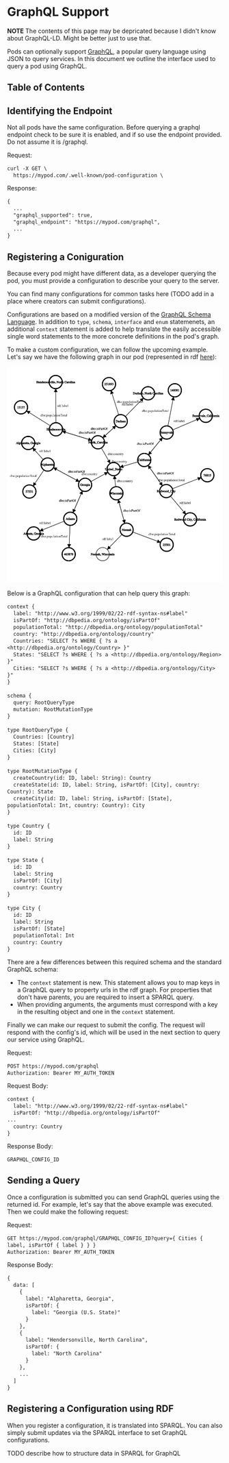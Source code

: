 # GraphQL Support

**NOTE** The contents of this page may be depricated because I didn't know about GraphQL-LD. Might be better just to use that.

Pods can optionally support [GraphQL](https://graphql.org/), a popular query language using JSON to query services. In this document we outline the interface used to query a pod using GraphQL.

## Table of Contents



## Identifying the Endpoint

Not all pods have the same configuration. Before querying a graphql endpoint check to be sure it is enabled, and if so use the endpoint provided. Do not assume it is /graphql.

Request:
```
curl -X GET \
  https://mypod.com/.well-known/pod-configuration \
```

Response:
```
{
  ...
  "graphql_supported": true,
  "graphql_endpoint": "https://mypod.com/graphql",
  ...
}
```


## Registering a Coniguration

Because every pod might have different data, as a developer querying the pod, you must provide a configuration to describe your query to the server.

You can find many configurations for common tasks here (TODO add in a place where creators can submit configurations).

Configurations are based on a modified version of the [GraphQL Schema Language](https://graphql.org/learn/schema/). In addition to `type`, `schema`, `interface` and `enum` statemenets, an additional `context` statement is added to help translate the easily accessible single word statements to the more concrete definitions in the pod's graph.

To make a custom configuration, we can follow the upcoming example. Let's say we have the following graph in our pod (represented in rdf [here](assets/sampleGraph.ttl)):

![alt text](assets/sampleGraph.png "Sample Graph Visualization")

Below is a GraphQL configuration that can help query this graph:

```
context {
  label: "http://www.w3.org/1999/02/22-rdf-syntax-ns#label"
  isPartOf: "http://dbpedia.org/ontology/isPartOf"
  populationTotal: "http://dbpedia.org/ontology/populationTotal"
  country: "http://dbpedia.org/ontology/country"
  Countries: "SELECT ?s WHERE { ?s a <http://dbpedia.org/ontology/Country> }"
  States: "SELECT ?s WHERE { ?s a <http://dbpedia.org/ontology/Region> }"
  Cities: "SELECT ?s WHERE { ?s a <http://dbpedia.org/ontology/City> }"
}

schema {
  query: RootQueryType
  mutation: RootMutationType
}

type RootQueryType {
  Countries: [Country]
  States: [State]
  Cities: [City]
}

type RootMutationType {
  createCountry(id: ID, label: String): Country
  createState(id: ID, label: String, isPartOf: [City], country: Country): State
  createCity(id: ID, label: String, isPartOf: [State], populationTotal: Int, country: Country): City
}

type Country {
  id: ID
  label: String
}

type State {
  id: ID
  label: String
  isPartOf: [City]
  country: Country
}

type City {
  id: ID
  label: String
  isPartOf: [State]
  populationTotal: Int
  country: Country
}
```

There are a few differences between this required schema and the standard GraphQL schema:
* The `context` statement is new. This statement allows you to map keys in a GraphQL query to property urls in the rdf graph. For properties that don't have parents, you are required to insert a SPARQL query.
* When providing arguments, the arguments must correspond with a key in the resulting object and one in the `context` statement.

Finally we can make our request to submit the config. The request will respond with the config's id, which will be used in the next section to query our service using GraphQL.

Request:
```
POST https://mypod.com/graphql
Authorization: Bearer MY_AUTH_TOKEN
```

Request Body:
```
context {
  label: "http://www.w3.org/1999/02/22-rdf-syntax-ns#label"
  isPartOf: "http://dbpedia.org/ontology/isPartOf"
...
  country: Country
}
```

Response Body:
```
GRAPHQL_CONFIG_ID
```

## Sending a Query

Once a configuration is submitted you can send GraphQL queries using the returned id. For example, let's say that the above example was executed. Then we could make the following request:

Request:
```
GET https://mypod.com/graphql/GRAPHQL_CONFIG_ID?query={ Cities { label, isPartOf { label } } }
Authorization: Bearer MY_AUTH_TOKEN
```

Response Body:
```
{
  data: [
    {
      label: "Alpharetta, Georgia",
      isPartOf: {
        label: "Georgia (U.S. State)"
      }
    },
    {
      label: "Hendersonville, North Carolina",
      isPartOf: {
        label: "North Carolina"
      }
    },
    ...
  ]
}
```

## Registering a Configuration using RDF

When you register a configuration, it is translated into SPARQL. You can also simply submit updates via the SPARQL interface to set GraphQL configurations.

TODO describe how to structure data in SPARQL for GraphQL
